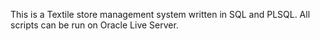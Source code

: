 This is a Textile store management system written in SQL and PLSQL. All scripts can be run on Oracle Live Server.